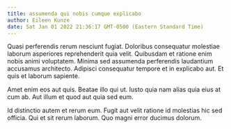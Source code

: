 ```yaml
---
title: assumenda qui nobis cumque explicabo
author: Eileen Kunze
date: Sat Jan 01 2022 21:36:17 GMT-0500 (Eastern Standard Time)
---
```

Quasi perferendis rerum nesciunt fugiat. Doloribus consequatur molestiae laborum asperiores reprehenderit quia velit. Quibusdam et ratione enim nobis animi voluptatem. Minima sed assumenda perferendis laudantium accusamus architecto. Adipisci consequatur tempore et in explicabo aut. Et quis et laborum sapiente.

 Amet enim eos aut quis. Beatae illo qui ut. Iusto quia nam alias quia eius at cum ab. Aut illum et quod aut quia sed eum.

 Id distinctio autem et rerum eum. Fugit aut velit ratione id molestias hic sed officia. Qui et sit rerum laborum. Quo magni error ducimus dolorum.
